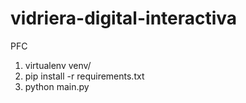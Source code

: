 # vidriera-digital-interactiva
PFC
1. virtualenv venv/
2. pip install -r requirements.txt
3. python main.py